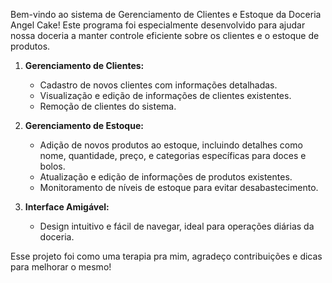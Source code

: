 Bem-vindo ao sistema de Gerenciamento de Clientes e Estoque da Doceria Angel Cake! Este programa foi especialmente desenvolvido para ajudar nossa doceria a manter controle eficiente sobre os clientes e o estoque de produtos.
1. **Gerenciamento de Clientes:**
    - Cadastro de novos clientes com informações detalhadas.
    - Visualização e edição de informações de clientes existentes.
    - Remoção de clientes do sistema.

2. **Gerenciamento de Estoque:**
    - Adição de novos produtos ao estoque, incluindo detalhes como nome, quantidade, preço, e categorias específicas para doces e bolos.
    - Atualização e edição de informações de produtos existentes.
    - Monitoramento de níveis de estoque para evitar desabastecimento.
3. **Interface Amigável:**
    - Design intuitivo e fácil de navegar, ideal para operações diárias da doceria.
  
  Esse projeto foi como uma terapia pra mim, agradeço contribuições e dicas para melhorar o mesmo!
